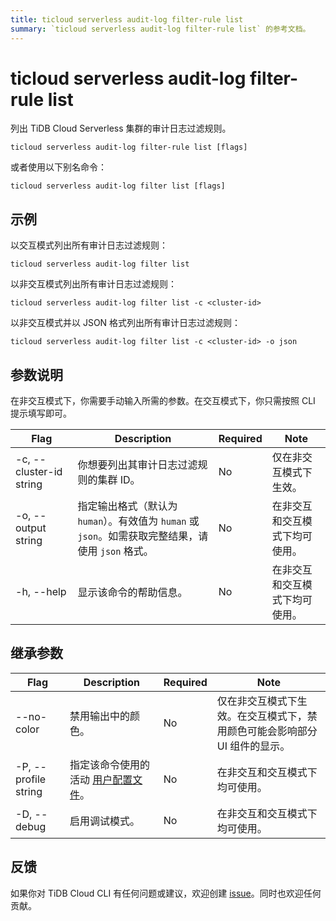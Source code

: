 ```yaml
---
title: ticloud serverless audit-log filter-rule list
summary: `ticloud serverless audit-log filter-rule list` 的参考文档。
---
```


# ticloud serverless audit-log filter-rule list

列出 TiDB Cloud Serverless 集群的审计日志过滤规则。

```shell
ticloud serverless audit-log filter-rule list [flags]
```

或者使用以下别名命令：

```shell
ticloud serverless audit-log filter list [flags]
```

## 示例

以交互模式列出所有审计日志过滤规则：

```shell
ticloud serverless audit-log filter list
```

以非交互模式列出所有审计日志过滤规则：

```shell
ticloud serverless audit-log filter list -c <cluster-id>
```

以非交互模式并以 JSON 格式列出所有审计日志过滤规则：

```shell
ticloud serverless audit-log filter list -c <cluster-id> -o json
```

## 参数说明

在非交互模式下，你需要手动输入所需的参数。在交互模式下，你只需按照 CLI 提示填写即可。

| Flag                    | Description                                                                                       | Required | Note                                                 |
|-------------------------|---------------------------------------------------------------------------------------------------|----------|------------------------------------------------------|
| -c, --cluster-id string | 你想要列出其审计日志过滤规则的集群 ID。                                        | No       | 仅在非交互模式下生效。                  |
| -o, --output string     | 指定输出格式（默认为 `human`）。有效值为 `human` 或 `json`。如需获取完整结果，请使用 `json` 格式。 | No       | 在非交互和交互模式下均可使用。 |
| -h, --help              | 显示该命令的帮助信息。                                                          | No       | 在非交互和交互模式下均可使用。 |

## 继承参数

| Flag                 | Description                                                                                          | Required | Note                                                                                                             |
|----------------------|------------------------------------------------------------------------------------------------------|----------|------------------------------------------------------------------------------------------------------------------|
| --no-color           | 禁用输出中的颜色。                                                                            | No       | 仅在非交互模式下生效。在交互模式下，禁用颜色可能会影响部分 UI 组件的显示。 |
| -P, --profile string | 指定该命令使用的活动 [用户配置文件](/tidb-cloud/cli-reference.md#user-profile)。 | No       | 在非交互和交互模式下均可使用。                                                             |
| -D, --debug          | 启用调试模式。                                                                                  | No       | 在非交互和交互模式下均可使用。                                                             |

## 反馈

如果你对 TiDB Cloud CLI 有任何问题或建议，欢迎创建 [issue](https://github.com/tidbcloud/tidbcloud-cli/issues/new/choose)。同时也欢迎任何贡献。